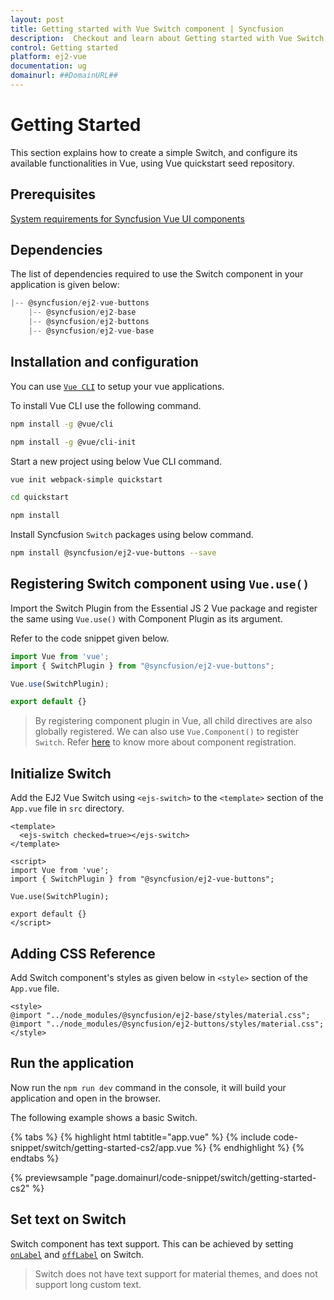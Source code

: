 ```yaml
---
layout: post
title: Getting started with Vue Switch component | Syncfusion
description:  Checkout and learn about Getting started with Vue Switch component of Syncfusion Essential JS 2 and more details.
control: Getting started 
platform: ej2-vue
documentation: ug
domainurl: ##DomainURL##
---
```


# Getting Started

This section explains how to create a simple Switch, and configure its available functionalities in Vue, using Vue quickstart seed repository.

## Prerequisites

[System requirements for Syncfusion Vue UI components](https://ej2.syncfusion.com/vue/documentation/system-requirements/)

## Dependencies

The list of dependencies required to use the Switch component in your application is given below:

```js
|-- @syncfusion/ej2-vue-buttons
    |-- @syncfusion/ej2-base
    |-- @syncfusion/ej2-buttons
    |-- @syncfusion/ej2-vue-base
```

## Installation and configuration

You can use [`Vue CLI`](https://github.com/vuejs/vue-cli) to setup your vue applications.

To install Vue CLI use the following command.

```bash
npm install -g @vue/cli

npm install -g @vue/cli-init
```

Start a new project using below Vue CLI command.

```bash
vue init webpack-simple quickstart

cd quickstart

npm install

```

Install Syncfusion `Switch` packages using below command.

```bash
npm install @syncfusion/ej2-vue-buttons --save
```

## Registering Switch component using `Vue.use()`

Import the Switch Plugin from the Essential JS 2 Vue package and register the same using `Vue.use()` with Component Plugin as its argument.

Refer to the code snippet given below.

```javascript
import Vue from 'vue';
import { SwitchPlugin } from "@syncfusion/ej2-vue-buttons";

Vue.use(SwitchPlugin);

export default {}
```

> By registering component plugin in Vue, all child directives are also globally registered. We can also use `Vue.Component()` to register `Switch`. Refer [here](https://ej2.syncfusion.com/vue/documentation/base/getting-started/#registering-vue-component) to know more about component registration.

## Initialize Switch

Add the EJ2 Vue Switch using `<ejs-switch>` to the `<template>` section of the `App.vue` file in `src` directory.

```
<template>
  <ejs-switch checked=true></ejs-switch>
</template>

<script>
import Vue from 'vue';
import { SwitchPlugin } from "@syncfusion/ej2-vue-buttons";

Vue.use(SwitchPlugin);

export default {}
</script>
```

## Adding CSS Reference

Add Switch component's styles as given below in `<style>` section of the `App.vue` file.

```
<style>
@import "../node_modules/@syncfusion/ej2-base/styles/material.css";
@import "../node_modules/@syncfusion/ej2-buttons/styles/material.css";
</style>
```

## Run the application

Now run the `npm run dev` command in the console, it will build your application and open in the browser.

The following example shows a basic Switch.

{% tabs %}
{% highlight html tabtitle="app.vue" %}
{% include code-snippet/switch/getting-started-cs2/app.vue %}
{% endhighlight %}
{% endtabs %}
        
{% previewsample "page.domainurl/code-snippet/switch/getting-started-cs2" %}

## Set text on Switch

Switch component has text support. This can be achieved by setting [`onLabel`](https://ej2.syncfusion.com/vue/documentation/api/switch/#onlabel)
and [`offLabel`](https://ej2.syncfusion.com/vue/documentation/api/switch/#offlabel) on Switch.

> Switch does not have text support for material themes, and does not support long custom text.
